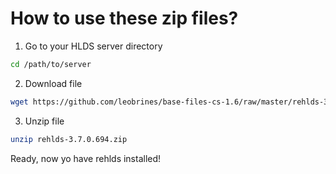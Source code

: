 # How to use these zip files?
1. Go to your HLDS server directory

```sh
cd /path/to/server
```

2. Download file

```sh
wget https://github.com/leobrines/base-files-cs-1.6/raw/master/rehlds-3.7.0.694.zip
```

3. Unzip file

```sh
unzip rehlds-3.7.0.694.zip
```

Ready, now yo have rehlds installed!
